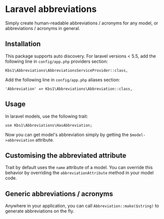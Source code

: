 # Laravel abbreviations
Simply create human-readable abbreviations / acronyms for any model, or abbreviations / acronyms in general.

## Installation
This package supports auto discovery. For laravel versions &lt; 5.5, add the following line in `config/app.php` providers section:
```
Kbs1\Abbreviations\AbbreviationsServiceProvider::class,
```
Add the following line in `config/app.php` aliases section:
```
'Abbreviation' => Kbs1\Abbreviations\Abbreviation::class,
```

## Usage
In laravel models, use the following trait:
```
use Kbs1\Abbreviations\HasAbbreviation;
```
Now you can get model's abbreviation simply by getting the `$model->abbreviation` attribute.

## Customising the abbreviated attribute
Trait by default uses the `name` attribute of a model. You can override this behavior by overriding the `abbreviationAttribute` method in your model code.

## Generic abbreviations / acronyms
Anywhere in your application, you can call `Abbreviation::make($string)` to generate abbreviations on the fly.
